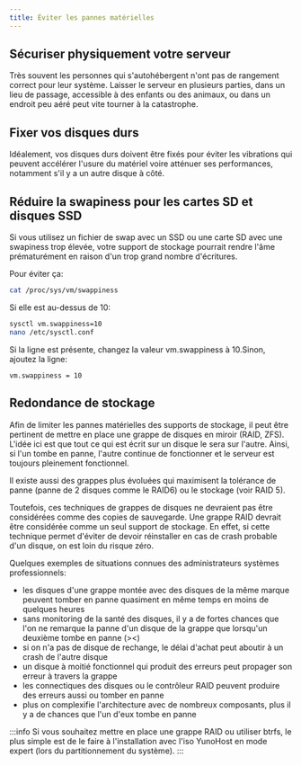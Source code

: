 ```yaml
---
title: Éviter les pannes matérielles
---
```


## Sécuriser physiquement votre serveur

Très souvent les personnes qui s'autohébergent n'ont pas de rangement correct pour leur système. Laisser le serveur en plusieurs parties, dans un lieu de passage, accessible à des enfants ou des animaux, ou dans un endroit peu aéré peut vite tourner à la catastrophe.

## Fixer vos disques durs

Idéalement, vos disques durs doivent être fixés pour éviter les vibrations qui peuvent accélérer l'usure du matériel voire atténuer ses performances, notamment s'il y a un autre disque à côté.

## Réduire la swapiness pour les cartes SD et disques SSD

Si vous utilisez un fichier de swap avec un SSD ou une carte SD avec une swapiness trop élevée, votre support de stockage pourrait rendre l'âme prématurément en raison d'un trop grand nombre d'écritures.

Pour éviter ça:

```bash
cat /proc/sys/vm/swappiness
```

Si elle est au-dessus de 10:

```bash
sysctl vm.swappiness=10
nano /etc/sysctl.conf
```

Si la ligne est présente, changez la valeur vm.swappiness à 10.Sinon, ajoutez la ligne:

```text
vm.swappiness = 10
```

## Redondance de stockage

Afin de limiter les pannes matérielles des supports de stockage, il peut être pertinent de mettre en place une grappe de disques en miroir (RAID, ZFS). L'idée ici est que tout ce qui est écrit sur un disque le sera sur l'autre. Ainsi, si l'un tombe en panne, l'autre continue de fonctionner et le serveur est toujours pleinement fonctionnel.

Il existe aussi des grappes plus évoluées qui maximisent la tolérance de panne (panne de 2 disques comme le RAID6) ou le stockage (voir RAID 5).

Toutefois, ces techniques de grappes de disques ne devraient pas être considérées comme des copies de sauvegarde. Une grappe RAID devrait être considérée comme un seul support de stockage. En effet, si cette technique permet d'éviter de devoir réinstaller en cas de crash probable d'un disque, on est loin du risque zéro.

Quelques exemples de situations connues des administrateurs systèmes professionnels:

- les disques d'une grappe montée avec des disques de la même marque peuvent tomber en panne quasiment en même temps en moins de quelques heures
- sans monitoring de la santé des disques, il y a de fortes chances que l'on ne remarque la panne d'un disque de la grappe que lorsqu'un deuxième tombe en panne (><)
- si on n'a pas de disque de rechange, le délai d'achat peut aboutir à un crash de l'autre disque
- un disque à moitié fonctionnel qui produit des erreurs peut propager son erreur à travers la grappe
- les connectiques des disques ou le contrôleur RAID peuvent produire des erreurs aussi ou tomber en panne
- plus on complexifie l'architecture avec de nombreux composants, plus il y a de chances que l'un d'eux tombe en panne

:::info
Si vous souhaitez mettre en place une grappe RAID ou utiliser btrfs, le plus simple est de le faire à l'installation avec l'iso YunoHost en mode expert (lors du partitionnement du système).
:::
